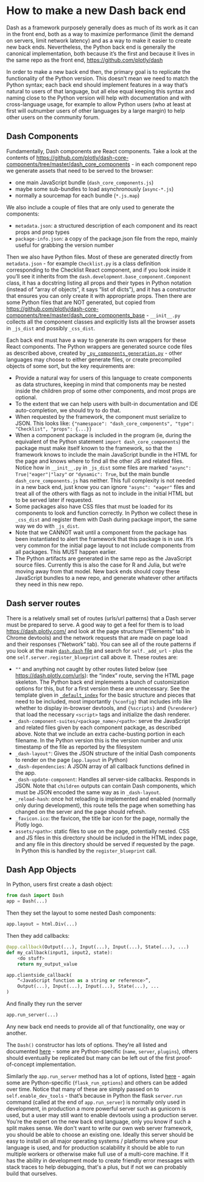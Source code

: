 # How to make a new Dash back end

Dash as a framework purposely generally does as much of its work as it can in the front end, both as a way to maximize performance (limit the demand on servers, limit network latency) and as a way to make it easier to create new back ends. Nevertheless, the Python back end is generally the canonical implementation, both because it’s the first and because it lives in the same repo as the front end, https://github.com/plotly/dash

In order to make a new back end then, the primary goal is to replicate the functionality of the Python version. This doesn’t mean we need to match the Python syntax; each back end should implement features in a way that’s natural to users of that language, but all else equal keeping this syntax and naming close to the Python version will help with documentation and with cross-language usage, for example to allow Python users (who at least at first will outnumber users of other languages by a large margin) to help other users on the community forum.

## Dash Components

Fundamentally, Dash components are React components. Take a look at the contents of https://github.com/plotly/dash-core-components/tree/master/dash_core_components - in each component repo we generate assets that need to be served to the browser:
- one main JavaScript bundle (`dash_core_components.js`)
- maybe some sub-bundles to load asynchronously (`async-*.js`)
- normally a sourcemap for each bundle (`*.js.map`)

We also include a couple of files that are only used to generate the components:
- `metadata.json`: a structured description of each component and its react props and prop types
- `package-info.json`: a copy of the package.json file from the repo, mainly useful for grabbing the version number

Then we also have Python files. Most of these are generated directly from `metadata.json` - for example `Checklist.py` is a class definition corresponding to the Checklist React component, and if you look inside it you’ll see it inherits from the `dash.development.base_component.Component` class, it has a docstring listing all props and their types in Python notation (instead of “array of objects”, it says “list of dicts”), and it has a constructor that ensures you can only create it with appropriate props. Then there are some Python files that are NOT generated, but copied from https://github.com/plotly/dash-core-components/tree/master/dash_core_components_base - `__init__.py` collects all the component classes and explicitly lists all the browser assets in `_js_dist` and possibly `_css_dist`.

Each back end must have a way to generate its own wrappers for these React components. The Python wrappers are generated source code files as described above, created by [`_py_components_generation.py`](https://github.com/plotly/dash/blob/dev/dash/development/_py_components_generation.py) - other languages may choose to either generate files, or create precompiled objects of some sort, but the key requirements are:
- Provide a natural way for users of this language to create components as data structures, keeping in mind that components may be nested inside the children prop of some other components, and most props are optional.
- To the extent that we can help users with built-in documentation and IDE auto-completion, we should try to do that.
- When requested by the framework, the component must serialize to JSON. This looks like:
  `{"namespace": "dash_core_components", "type": "Checklist", "props": {...}}`
- When a component package is included in the program (ie, during the equivalent of the Python statement `import dash_core_components`) the package must make itself known to the framework, so that the framework knows to include the main JavaScript bundle in the HTML for the page and knows where to find all the other JS and related files. Notice how in `__init__.py` in `_js_dist` some files are marked `"async": True|"eager"|"lazy"` or `"dynamic": True`, but the main bundle `dash_core_components.js` has neither. This full complexity is not needed in a new back end, just know you can ignore `"async": "eager"` files and treat all of the others with flags as not to include in the initial HTML but to be served later if requested.
- Some packages also have CSS files that must be loaded for its components to look and function correctly. In Python we collect these in `_css_dist` and register them with Dash during package import, the same way we do with `_js_dist`.
- Note that we CANNOT wait until a component from the package has been instantiated to alert the framework that this package is in use. It’s very common for the initial page layout to not include components from all packages. This MUST happen earlier.
- The Python artifacts are generated in the same repo as the JavaScript source files. Currently this is also the case for R and Julia, but we’re moving away from that model. New back ends should copy these JavaScript bundles to a new repo, and generate whatever other artifacts they need in this new repo.

## Dash server routes

There is a relatively small set of routes (urls/url patterns) that a Dash server must be prepared to serve. A good way to get a feel for them is to load https://dash.plotly.com/ and look at the page structure (“Elements” tab in Chrome devtools) and the network requests that are made on page load and their responses (“Network” tab). You can see all of the route patterns if you look at the main [`dash.dash` file](https://github.com/plotly/dash/blob/dev/dash/dash.py) and search for `self._add_url` - plus the one `self.server.register_blueprint` call above it. These routes are:
- `""` and anything not caught by other routes listed below (see https://dash.plotly.com/urls): the “index” route, serving the HTML page skeleton. The Python back end implements a bunch of customization options for this, but for a first version these are unnecessary. See the template given in [`_default_index`](https://github.com/plotly/dash/blob/357f22167d40ef00c92ff165aa6df23c622799f6/dash/dash.py#L58-L74) for the basic structure and pieces that need to be included, most importantly `{%config}` that includes info like whether to display in-browser devtools, and `{%scripts}` and `{%renderer}` that load the necessary `<script>` tags and initialize the dash renderer.
- `_dash-component-suites/<package_name>/<path>`: serve the JavaScript and related files given by each component package, as described above. Note that we include an extra cache-busting portion in each filename. In the Python version this is the version number and unix timestamp of the file as reported by the filesystem
- `_dash-layout"`: Gives the JSON structure of the initial Dash components to render on the page (`app.layout` in Python)
- `_dash-dependencies`: A JSON array of all callback functions defined in the app.
- `_dash-update-component`: Handles all server-side callbacks. Responds in JSON. Note that `children` outputs can contain Dash components, which must be JSON encoded the same way as in `_dash-layout`.
- `_reload-hash`: once hot reloading is implemented and enabled (normally only during development), this route tells the page when something has changed on the server and the page should refresh.
- `_favicon.ico`: the favicon, the title bar icon for the page, normally the Plotly logo.
- `assets/<path>`: static files to use on the page, potentially nested. CSS and JS files in this directory should be included in the HTML index page, and any file in this directory should be served if requested by the page. In Python this is handled by the `register_blueprint` call.

## Dash App Objects

In Python, users first create a dash object:
```py
from dash import Dash
app = Dash(...)
```
Then they set the layout to some nested Dash components:
```py
app.layout = html.Div(...)
```
Then they add callbacks:
```py
@app.callback(Output(...), Input(...), Input(...), State(...), ...)
def my_callback(input1, input2, state):
    <do stuff>
    return my_output_value

app.clientside_callback(
    “<JavaScript function as a string or reference>”,
    Output(...), Input(...), Input(...), State(...), ...
)
```
And finally they run the server
```py
app.run_server(...)
```

Any new back end needs to provide all of that functionality, one way or another.

The `Dash()` constructor has lots of options. They’re all listed and documented [here]( https://github.com/plotly/dash/blob/357f22167d40ef00c92ff165aa6df23c622799f6/dash/dash.py#L113-L253) - some are Python-specific (`name`, `server`, `plugins`), others should eventually be replicated but many can be left out of the first proof-of-concept implementation.

Similarly the `app.run_server` method has a lot of options, listed [here](https://github.com/plotly/dash/blob/357f22167d40ef00c92ff165aa6df23c622799f6/dash/dash.py#L1596-L1671) - again some are Python-specific (`flask_run_options`) and others can be added over time. Notice that many of these are simply passed on to `self.enable_dev_tools` - that’s because in Python the flask `server.run` command (called at the end of `app.run_server`) is normally only used in development, in production a more powerful server such as gunicorn is used, but a user may still want to enable devtools using a production server. You’re the expert on the new back end language, only you know if such a split makes sense. We don't want to write our own web server framework, you should be able to choose an existing one. Ideally this server should be easy to install on all major operating systems / platforms where your language is used, and for production scalability it should be able to run multiple workers or otherwise make full use of a multi-core machine. If it has the ability in development mode to create friendly error messages with stack traces to help debugging, that's a plus, but if not we can probably build that ourselves. 
